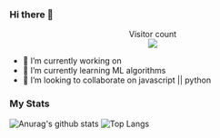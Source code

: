 ### Hi there 👋

<!--
**sd8capricon/sd8capricon** is a ✨ _special_ ✨ repository because its `README.md` (this file) appears on your GitHub profile.

Here are some ideas to get you started:

- 🔭 I’m currently working on ...
- 🌱 I’m currently learning ...
- 👯 I’m looking to collaborate on ...
- 🤔 I’m looking for help with ...
- 💬 Ask me about ...
- 📫 How to reach me: ...
- 😄 Pronouns: ...
- ⚡ Fun fact: ...
-->

<p align="center"> 
  Visitor count<br>
  <img src="https://profile-counter.glitch.me/shri142/count.svg" />
</p>

- 🔭 I’m currently working on
- 🌱 I’m currently learning ML algorithms
- 👯 I’m looking to collaborate on javascript || python


### My Stats
![Anurag's github stats](https://github-readme-stats.vercel.app/api?username=sd8capricon)
![Top Langs](https://github-readme-stats.vercel.app/api/top-langs/?username=sd8capricon&layout=compact&theme=github_dark)
